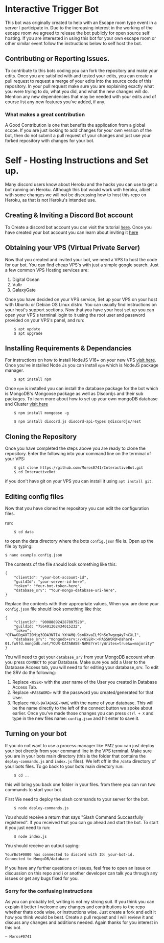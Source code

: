 # Interactive Trigger Bot

This bot was originally created to help with an Escape room type event in a server I participate in. Due to the increasing interest in the working
of the escape room we agreed to release the bot publicly for open source self hosting. If you are interested in using this bot for your own escape
room or other similar event follow the instructions below to self host the bot. 

## Contributing or Reporting Issues.

To contribute to this bots coding you can fork the repository and make your edits. Once you are satisfied with and tested your edits, you can create a
pull request to request a merge of your edits into the source code of this repository. In your pull request make sure you are explaining exactly what you 
were trying to do, what you did, and what the new changes will do. Mention any new dependencies that may be needed with your edits and of course list any 
new features you've added, if any.

### What makes a great contribution

A Good Contribution is one that benefits the application from a global scope. If you are just looking to add changes for your own version of the bot, then do not
submit a pull request of your changes and just use your forked repository with changes for your bot. 

# Self - Hosting Instructions and Set up. 

Many discord users know about Heroku and the hacks you can use to get a bot running on Heroku. Although this bot would work with heroku, albiet with some changes we will not be discussing how to host this repo on Heroku, as that is not Heroku's intended use.

## Creating & Inviting a Discord Bot account

To Create a discord bot account you can visit the tutorial [here](https://discordjs.guide/preparations/setting-up-a-bot-application.html#creating-your-bot). Once you have created your bot account you can learn about inviting it [here](https://discordjs.guide/preparations/adding-your-bot-to-servers.html#creating-and-using-your-invite-link)

## Obtaining your VPS (Virtual Private Server)

Now that you created and invited your bot, we need a VPS to host the code for our bot. You can find cheap VPS's with just a simple google search. Just a few common VPS Hosting services are: 
1. Digital Ocean
2. Vultr
3. GalaxyGate

Once you have decided on your VPS service, Set up your VPS on your host with Ubuntu or Debian OS Linux distro. You can usually find instructions on your host's support sections. Now that you have your host set up you can open your VPS's terminal login to it using the root user and password provided on your VPS's panel, and run: 
```
    $ apt update
    $ apt upgrade
```

## Installing Requirements & Dependancies

For instructions on how to install NodeJS V16+ on your new VPS [visit here](https://joshtronic.com/2021/05/09/how-to-install-nodejs-16-on-ubuntu-2004-lts/). Once you've installed Node Js you can install `npm` which is NodeJS package manager.
```
    $ apt install npm
```

Once `npm` is installed you can install the database package for the bot which is MongoDB's Mongoose package as well as Discordjs and their sub packages. To learn more about how to set up your own mongoDB database and Cluster [visit here](https://docs.atlas.mongodb.com/tutorial/create-atlas-account/)
```
    $ npm install mongoose -g
```
```
    $ npm install discord.js discord-api-types @discordjs/rest
```

## Cloning the Repository

Once you have completed the steps above you are ready to clone the repository. Enter the following into your command line on the terminal of your VPS:
```
    $ git clone https://github.com/Moros0741/InteractiveBot.git
    $ cd InteractiveBot
```
if you don't have git on your VPS you can install it using `apt install git`. 

## Editing config files

Now that you have cloned the repository you can edit the configuration files. 

run: 
``` 
    $ cd data
```
to open the data directory where the bots `config.json` file is. Open up the file by typing:
```
$ nano example.config.json
```

The contents of the file should look something like this: 
```
{
    "clientId": "your-bot-account-id",
    "guildId": "your-server-id-here",
    "token": "Your-bot-token-here",
    "database_srv": "Your-mongo-database-uri-here",
}
```
Replace the contents with their appropriate values, When you are done your `config.json` file should look something like this:

```
{
    "clientId": "900888924287807528",
    "guildId: "756401202434015232",
    "token": "OTAwODg4OTI0Mjg3ODA3NTI4.YXH4MQ.9snDXvaILf9h5e7wgegAy7nCXLI",
    "database_srv": "mongodb+srv://<USER>:<PASSWORD>@shard-01.fw9fd.mongodb.net/YOUR-DATABASE-NAME?retryWrites=true&w=majority"
}
```

You will need to get your `database_srv` from your MongoDB account when you press `CONNECT` to your Database. Make sure you add a User to the Database Access tab, you will need to for editing your database_srv. To edit the SRV do the following:

1. Replace `<USER>` with the user name of the User you created in Database Access Tab.
2. Replace `<PASSWORD>` with the password you created/generated for that User.
3. Replace `YOUR-DATABASE-NAME` with the name of your database. This will be the name directly to the left of the connect button we spoke about earlier. Once you've made those changes you can press `ctrl + X` and type in the new files name: `config.json` and hit enter to save it. 

## Turning on your bot 

If you do not want to use a process manager like PM2 you can just deploy your bot directly from your command line in the VPS terminal. Make sure you are in your bots main directory (this is the folder that contains the `deploy-commands.js` and `index.js` files). We left off in the `/data` directory of your bots files. To go back to your bots main directory run:
```
    $ cd ..
```
this will bring you back one folder in your files. from there you can run two commands to start your bot. 

First We need to deploy the slash commands to your server for the bot.
```
    $ node deploy-commands.js
```
You should receive a return that says "Slash Command Successfully registered". If you received that you can go ahead and start the bot. To start it you just need to run: 
```
    $ node index.js
```
You should receive an output saying:

```
YourBot#0000 has connected to discord with ID: your-bot-id.
Connected to MongoDB/database
```

If you have any further questions or issues, feel free to open an issue or discussion on this repo and i or another developer can talk you through any issues or get any bugs fixed for you. 

### Sorry for the confusing instructions

As you can probably tell, writing is not my strong suit. If you think you can explain it better I welcome any changes and contributions to the repo whether thats code wise, or instructions wise. Just create a fork and edit it how you think would be best. Create a pull request and I will review it and discuss any changes and additions needed. Again thanks for you interest in this bot. 

    ~ Moros#0741
